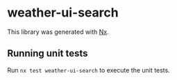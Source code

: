 # weather-ui-search

This library was generated with [Nx](https://nx.dev).

## Running unit tests

Run `nx test weather-ui-search` to execute the unit tests.
